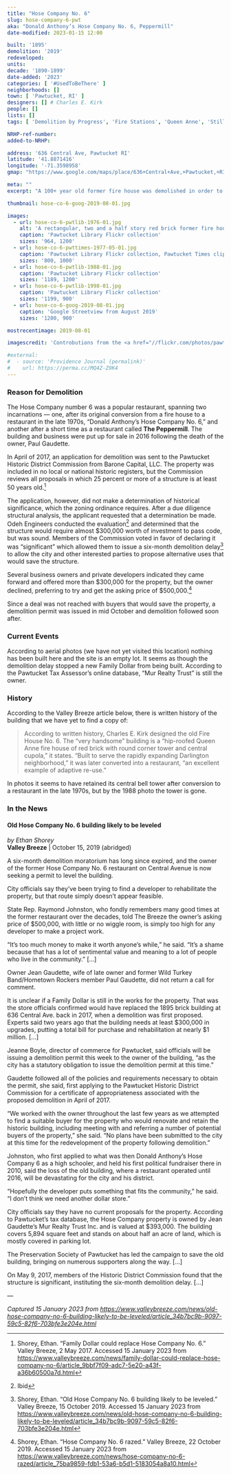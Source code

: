 ```yaml
---
title: "Hose Company No. 6"
slug: hose-company-6-pwt
aka: "Donald Anthony’s Hose Company No. 6, Peppermill"
date-modified: 2023-01-15 12:00

built: '1895'
demolition: '2019'
redeveloped:
units:
decade: '1890-1899'
date-added: '2023'
categories: [ '#UsedToBeThere' ]
neighborhoods: []
town: [ 'Pawtucket, RI' ]
designers: [] # Charles E. Kirk
people: []
lists: []
tags: [ 'Demolition by Progress', 'Fire Stations', 'Queen Anne', 'Still an Empty Lot' ]

NRHP-ref-number:
added-to-NRHP:

address: '636 Central Ave, Pawtucket RI'
latitude: '41.8871416'
longitude: '-71.3598958'
gmap: "https://www.google.com/maps/place/636+Central+Ave,+Pawtucket,+RI+02861/@41.8871416,-71.3598958,18z/data=!4m5!3m4!1s0x89e45cbffdbe64b5:0x136e2e7b8a7b0789!8m2!3d41.8871376!4d-71.3588015"

meta: ""
excerpt: "A 100+ year old former fire house was demolished in order to command a high price for redevelopment on a busy street"

thumbnail: hose-co-6-goog-2019-08-01.jpg

images:
  - url: hose-co-6-pwtlib-1976-01.jpg
    alt: 'A rectangular, two and a half story red brick former fire house with double hip roof and circular turret on the southwestern corner. A large central entrance on the ground floor was once used for horses and wagons.'
    caption: 'Pawtucket Library Flickr collection'
    sizes: '964, 1200'
  - url: hose-co-6-pwttimes-1977-05-01.jpg
    caption: 'Pawtucket Library Flickr collection, Pawtucket Times clipping,, May 1977'
    sizes: '800, 1000'
  - url: hose-co-6-pwtlib-1988-01.jpg
    caption: 'Pawtucket Library Flickr collection'
    sizes: '1189, 1200'
  - url: hose-co-6-pwtlib-1998-01.jpg
    caption: 'Pawtucket Library Flickr collection'
    sizes: '1199, 900'
  - url: hose-co-6-goog-2019-08-01.jpg
    caption: 'Google Streetview from August 2019'
    sizes: '1200, 900'

mostrecentimage: 2019-08-01

imagescredit: 'Controbutions from the <a href="//flickr.com/photos/pawtucketlibrary/albums/72177720298617868" target="_blank">Pawtucket Library Flickr collection</a> and Google Streetview'

#external:
#  - source: 'Providence Journal (permalink)'
#    url: https://perma.cc/MQ4Z-Z9K4
---
```


### Reason for Demolition

The Hose Company number 6 was a popular restaurant, spanning two incarnations — one, after its original conversion from a fire house to a restaurant in the late 1970s, “Donald Anthony’s Hose Company No. 6,” and another after a short time as a restaurant called **The Peppermill**. The building and business were put up for sale in 2016 following the death of the owner, Paul Gaudette.

In April of 2017, an application for demolition was sent to the Pawtucket Historic District Commission from Barone Capital, LLC. The property was included in no local or national historic registers, but the Commission reviews all proposals in which 25 percent or more of a structure is at least 50 years old.[^1]

[^1]: Shorey, Ethan. “Family Dollar could replace Hose Company No. 6.” Valley Breeze, 2 May 2017. Accessed 15 January 2023 from https://www.valleybreeze.com/news/family-dollar-could-replace-hose-company-no-6/article_9bbf7f09-adc7-5e20-a43f-a36b60500a7d.html

The application, however, did not make a determination of historical significance, which the zoning ordinance requires. After a due diligence structural analysis, the applicant requested that a determination be made. Odeh Engineers conducted the evaluation[^2] and determined that the structure would require almost $300,000 worth of investment to pass code, but was sound. Members of the Commission voted in favor of declaring it was “significant” which allowed them to issue a six-month demolition delay[^3] to allow the city and other interested parties to propose alternative uses that would save the structure.

[^2]: Ibid

[^3]: Shorey, Ethan. “Old Hose Company No. 6 building likely to be leveled.” Valley Breeze, 15 October 2019. Accessed 15 January 2023 from https://www.valleybreeze.com/news/old-hose-company-no-6-building-likely-to-be-leveled/article_34b7bc9b-9097-59c5-82f6-703bfe3e204e.html

Several business owners and private developers indicated they came forward and offered more than $300,000 for the property, but the owner declined, preferring to try and get the asking price of $500,000.[^4]

[^4]: Shorey, Ethan. “Hose Company No. 6 razed.” Valley Breeze, 22 October 2019. Accessed 15 January 2023 from https://www.valleybreeze.com/news/hose-company-no-6-razed/article_75ba9859-fdb1-53a6-b5d1-5183054a8a10.html

Since a deal was not reached with buyers that would save the property, a demolition permit was issued in mid October and demolition followed soon after.


### Current Events

According to aerial photos (we have not yet visited this location) nothing has been built here and the site is an empty lot. It seems as though the demolition delay stopped a new Family Dollar from being built. According to the Pawtucket Tax Assessor’s online database, “Mur Realty Trust” is still the owner.


### History

According to the Valley Breeze article below, there is written history of the building that we have yet to find a copy of:

> According to written history, Charles E. Kirk designed the old Fire House No. 6. The “very handsome” building is a “hip-roofed Queen Anne fire house of red brick with round corner tower and central cupola,” it states. “Built to serve the rapidly expanding Darlington neighborhood,” it was later converted into a restaurant, “an excellent example of adaptive re-use.”

In photos it seems to have retained its central bell tower after conversion to a restaurant in the late 1970s, but by the 1988 photo the tower is gone.


### In the News

#### Old Hose Company No. 6 building likely to be leveled

_by Ethan Shorey_  
**Valley Breeze** | October 15, 2019 (abridged)

A six-month demolition moratorium has long since expired, and the owner of the former Hose Company No. 6 restaurant on Central Avenue is now seeking a permit to level the building.

City officials say they’ve been trying to find a developer to rehabilitate the property, but that route simply doesn’t appear feasible.

State Rep. Raymond Johnston, who fondly remembers many good times at the former restaurant over the decades, told The Breeze the owner’s asking price of $500,000, with little or no wiggle room, is simply too high for any developer to make a project work.

“It’s too much money to make it worth anyone’s while,” he said. “It’s a shame because that has a lot of sentimental value and meaning to a lot of people who live in the community.” […]

Owner Jean Gaudette, wife of late owner and former Wild Turkey Band/Hometown Rockers member Paul Gaudette, did not return a call for comment.

It is unclear if a Family Dollar is still in the works for the property. That was the store officials confirmed would have replaced the 1895 brick building at 636 Central Ave. back in 2017, when a demolition was first proposed. Experts said two years ago that the building needs at least $300,000 in upgrades, putting a total bill for purchase and rehabilitation at nearly $1 million. […]

Jeanne Boyle, director of commerce for Pawtucket, said officials will be issuing a demolition permit this week to the owner of the building, “as the city has a statutory obligation to issue the demolition permit at this time.”

Gaudette followed all of the policies and requirements necessary to obtain the permit, she said, first applying to the Pawtucket Historic District Commission for a certificate of appropriateness associated with the proposed demolition in April of 2017. 

“We worked with the owner throughout the last few years as we attempted to find a suitable buyer for the property who would renovate and retain the historic building, including meeting with and referring a number of potential buyers of the property,” she said. “No plans have been submitted to the city at this time for the redevelopment of the property following demolition.”

Johnston, who first applied to what was then Donald Anthony’s Hose Company 6 as a high schooler, and held his first political fundraiser there in 2010, said the loss of the old building, where a restaurant operated until 2016, will be devastating for the city and his district.

“Hopefully the developer puts something that fits the community,” he said. “I don’t think we need another dollar store.”

City officials say they have no current proposals for the property. According to Pawtucket’s tax database, the Hose Company property is owned by Jean Gaudette’s Mur Realty Trust Inc. and is valued at $393,000. The building covers 5,894 square feet and stands on about half an acre of land, which is mostly covered in parking lot.

The Preservation Society of Pawtucket has led the campaign to save the old building, bringing on numerous supporters along the way. […]

On May 9, 2017, members of the Historic District Commission found that the structure is significant, instituting the six-month demolition delay. […]

—

_Captured 15 January 2023 from https://www.valleybreeze.com/news/old-hose-company-no-6-building-likely-to-be-leveled/article_34b7bc9b-9097-59c5-82f6-703bfe3e204e.html_ 